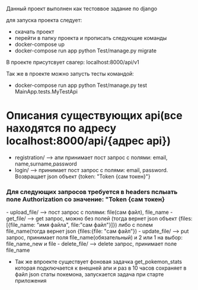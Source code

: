 Данный проект выполнен как тестоввое задание по django

для запуска проекта следует:
- скачать проект
- перейти в папку проекта и прописать следующие команды
- docker-compose up
- docker-compose run app python Test/manage.py migrate

В проекте присутсвует свагер:
    localhost:8000/api/v1

Так же в проекте можно запусть тесты командой:
- docker-compose run app python Test/manage.py test MainApp.tests.MyTestApi

<h1>Описания существующих api(все находятся по адресу localhost:8000/api/{адрес api})</h1>

    
- registration/ --> апи принимает пост запрос с полями: email, name,surname,password
- login/ --> принимает пост запрос с полями: email, password. Возвращает json объект {token: "Token {сам токен}"}

<h3>Для следующих запросов требуется в headers пслыать поле Authorization со значение: "Token {сам токен}</h3>
- upload_file/ --> пост запрос с полями: file(сам файл), file_name
- get_file/ --> get запрос, можно без полей (тогда вернет json объект {files:[{file_name: "имя файла", file:"сам файл"}]})  либо с полем file_name(тогда вернет json {files:{file: "сам файл"})
- update_file/ --> put запрос, принимает поля file_name(обязательный) и 2 или 1 на выбор: file_name_new и file
- delete_file/ --> delete запрос, принимает поле file_name


- Так же впроекте существует фоновая задачка get_pokemon_stats которая подключается к внешней апи  и раз в 10 часов сохраняет в файл json статы покемона, запускается задача при старте приложения